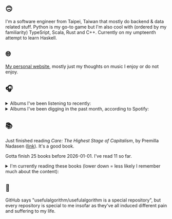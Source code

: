 ## 🙃

I'm a software engineer from Taipei, Taiwan that mostly do backend & data related stuff. Python is my go-to game but I'm also cool with (ordered by my familiarity) TypeSript, Scala, Rust and C++. Currently on my umpteenth attempt to learn Haskell.

## 🌐

[My personal website](https://usefulalgorithm.github.io/), mostly just my thoughts on music I enjoy or do not enjoy.

## 🎧

<details>
<summary>Albums I've been listening to recently:</summary>

- _Black Man!_, by Teller Bank$, Wino Willy
- _Egotrip_, by John michel, Anthony James
- _Rocky Top Ballads_, by Fine
- _Magic, Alive!_, by McKinley Dixon
- _馬_, by betcover!!

</details>

<details>
<summary>Albums I've been digging in the past month, according to Spotify:</summary>

- _勇気_, by betcover!!
- _A City Drowned in God's Black Tears_, by Infinity Knives, Brian Ennals
- _Magic, Alive!_, by McKinley Dixon
- _rubberneck_, by (un)familiar.
- _Like A Ribbon_, by John Glacier
- _Super Tecmo Bo_, by Boldy James, The Alchemist
- _caroline 2_, by caroline
- _ps / dm_, by spirit blue
- _Totality_, by Natural Information Society, Bitchin Bajas
- _Blue Veil_, by Lucy Railton
- _Let Me Out_, by Fatboi Sharif, Driveby
- _The Crying Nudes_, by The Crying Nudes
- _Excelsior_, by Benny The Butcher
- _Palm_, by Kukangendai
- _Mega Mercy_, by Any

</details>

## 📚

Just finished reading _Care: The Highest Stage of Capitalism_, by Premilla Nadasen ([link](https://hardcover.app/books/care-the-highest-stage-of-capitalism)). It's a good book.

Gotta finish 25 books before 2026-01-01. I've read 11 so far.

<details>
<summary>I'm currently reading these books (lower down = less likely I remember much about the content):</summary>

- _The Absence of Myth: Writings on Surrealism_, by Georges Bataille, Michael   Richardson ([link](https://hardcover.app/books/the-absence-of-myth-writings-on-surrealism))
- _Genesis and Trace: Derrida Reading Husserl and Heidegger_, by Paola Marrati, Simon Sparks ([link](https://hardcover.app/books/genesis-and-trace))
- _Philosophical Chemistry: Genealogy of a Scientific Field_, by Manuel DeLanda ([link](https://hardcover.app/books/philosophical-chemistry))
- _Political Categories: Thinking Beyond Concepts_, by Michael Marder ([link](https://hardcover.app/books/political-categories))
- _Regeneration_, by Pat Barker ([link](https://hardcover.app/books/regeneration-1991))
- _K-punk_, by Mark Fisher ([link](https://hardcover.app/books/k-punk-2018))
- _A Biography of Ordinary Man: On Authorities and Minorities_, by François Laruelle, Jessie Hock, and friends ([link](https://hardcover.app/books/a-biography-of-ordinary-man))
- _A Short History of Decay_, by Emil M. Cioran, Richard Howard ([link](https://hardcover.app/books/a-short-history-of-decay))
- _Anti-Oedipus_, by Gilles Deleuze, Félix Guattari ([link](https://hardcover.app/books/anti-oedipus))
- _A Thousand Plateaus_, by Gilles Deleuze, Félix Guattari ([link](https://hardcover.app/books/a-thousand-plateaus))

</details>

## 💬

GitHub says "usefulalgorithm/usefulalgorithm is a special repository", but every repository is special to me insofar as they've all induced different pain and suffering to my life.